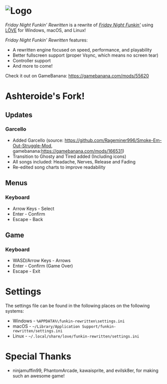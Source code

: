 # ![Logo](images/logo.png)

*Friday Night Funkin' Rewritten* is a rewrite of [*Friday Night Funkin'*](https://ninja-muffin24.itch.io/funkin) using [LÖVE](https://love2d.org/) for Windows, macOS, and Linux!

*Friday Night Funkin' Rewritten* features:
* A rewritten engine focused on speed, performance, and playability
* Better fullscreen support (proper Vsync, which means no screen tear)
* Controller support
* And more to come!

Check it out on GameBanana: https://gamebanana.com/mods/55620

# Ashteroide's Fork!
## Updates
### Garcello
* Added Garcello (source: https://github.com/Rageminer996/Smoke-Em-Out-Struggle-Mod, gamebanana:https://gamebanana.com/mods/166531)
* Transition to Ghosty and Tired added (Including icons)
* All songs included: Headache, Nerves, Release and Fading
* Re-edited song charts to improve readability

## Menus
### Keyboard
* Arrow Keys - Select
* Enter - Confirm
* Escape - Back

## Game
### Keyboard
* WASD/Arrow Keys - Arrows
* Enter - Confirm (Game Over)
* Escape - Exit

# Settings
The settings file can be found in the following places on the following systems:
* Windows - `%APPDATA%\funkin-rewritten\settings.ini`
* macOS - `~/Library/Application Support/funkin-rewritten/settings.ini`
* Linux - `~/.local/share/love/funkin-rewritten/settings.ini`

# Special Thanks
* ninjamuffin99, PhantomArcade, kawaisprite, and evilsk8er, for making such an awesome game!
